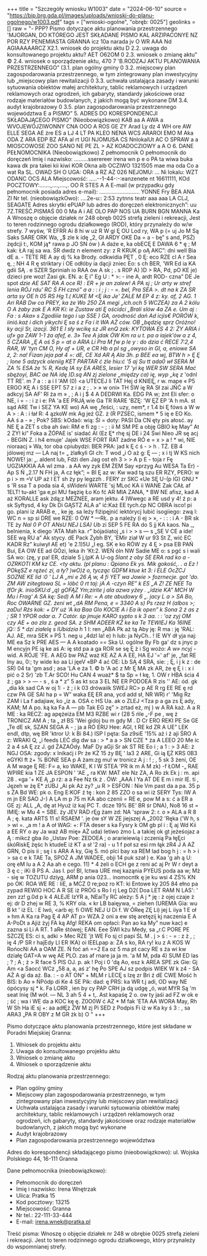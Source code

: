 +++
title = "Szczegóły wniosku W1003"
date = "2024-06-10"
source = "https://bip.brg.gda.pl/images/uploads/wnioski-do-planu-ogolnego/w1003.pdf"
tags = ["wnioski-ogolne", "obręb: 0025"]
geolinks = []
raw = "- PPP? Pismo dotyczące aktu planowania przestrzennego 'MJORGAN, DO KTÓREGO JEST SKŁADANE PISMO KAL ARZIPACONYE NZ POR RZY PENEMIASTA GRANNA icz 10a narada jv O WR AAA Nd AGIAAAAARCZ X2.1. wniosek do projektu aktu D 2.2. uwaga do konsultowanego projektu aktu? AET O62OM 0 2.3. wniosek o zmianę aktu” © 2.4. wniosek o sporządzenie aktu, 470 7 'B.RODZAJ AKTU PLANOWANIA PRZESTRZENNEGO” (3.1. plan ogólny gminy 0 3.2. miejscowy plan zagospodarowania przestrzennego, w tym zintegrowany plan inwestycyjny lub „miejscowy plan rewitalizacji 0 3.3. uchwała ustalająca zasady i warunki sytuowania obiektów małej architektury, tablic reklamowych i urządzeń reklamowych oraz ogrodzeń, ich gabaryty, standardy jakościowe oraz rodzaje materiałów budowlanych, z jakich mogą być wykonane DM 3.4. audyt krajobrazowy 0 3.5. plan zagospodarowania przestrzennego województwa  E a PISMO” 5. ADRES DO KORESPONDENCJI SKŁADAJĄCEGO PISMO” (Nieobowiązkowo) KAB aa A AWA a WVOJEWÓJZIWONNY CNA OOO A ROS GE ZY Arad Ly dz 4 WH ore AW ELLE SEGA AE żre ES a LJ 4 LT PA KLEO NENA WCS ARAROI EMO M Aka ODA Z ARA EDP BZ AFA al rt UGI NJOMUSA CS NnlokalUt AC O SPRAW a a MIOSCOWOSE ZOO SANO NE PE ZL > AZ KOADOCZIOWY a A O 6. DANE PEŁNOMOCNIKA (Nieobowiązkowo) Z pełnomocnik O pełnomocnik do doręczeń Imię i nazwisko: .........sserereer irena wn p e o PA ta wiwa buka kawa dk pra takei kii kiwi KOR Okna aib OCZIWO 1321505 mae ma oda Co a wat Ra SL. OWAD SH O UGA: ORA a RZ AZ 026 NEJOMU: ... Ni lokalu: WZT ODANC OCS ALA Miejscowość: .....--1-44-:-:eanzenete nt 16611111, KOd POCZTOWY:.......,....,....,. OO R STES A A E-mail (w przypadku gdy pełnomocnik posiada adres e-mail): .......................... YONNE Fry BEA ANA ZI Nr tel. (nieobowiązkOwo): ....2e-u:: 2:53 zytnns teatr aaa aaa LA CLJ, SEAGATE Adres skrytki ePUAP lub adres do doręczeń elektronicznych”: uu 7Z.TREŚĆ.PISMAŚ 00 0 Ma A i AE OLO PAP NOS UA BURN BGN MANNA Ka A Wnoszę o objęcie działek nr 248 obręb 0025 strefą zieleni i rekreacji, Jest to teren rodzinnego ogrodu działkowego (ROD), który przynależy do w/w strefy. 7 wyśw, 'R EFRR Ai 8 hi w uż R W gi Ę OU Lod ry, WA p (= uj Jo M Są Saks SARE ORK Wa, „$ zle k idę „2, Gł ARDY OKE Da = a - bę” s and, PSŻ) żędcji t:, KOM ją* rawa p JO SN ów ) A daże  e, ka obECĘ E DAWA 6 * ę ; M kak: ŁA raj sa wa. ŚR dwdz n element zy: z R KRUK p oĄ AKC”: dni well Bia dE a. - TETE RE A ay dj % ka Brody. odkwidia PĘT , 0 Ę: eco RZE cl A r Sea ę, ; NH 4 R ę striktary i OE  odłóby ia dącji zniec Eo: s ch BER, 'WR Ed ia KA gdii SĄ . e SZER Spriniah io RAA ów A sk ; . s R0P A) )D > RA, Pd, pO KE je) dzieci pre woz! Żasi gk. EN. a: Ę i” Eg U : * >:  - ine A, ardt ROD- czna” DE Je spot *dzie AE SAT RA A oce R) : ER + je an zalew! A PA sj ; Ur arty w stref lenia RÓJ rdu' RC Ś FH cznó” a a  : : i  ; j : - =. bel, Pra SEA >. dt na k ZA SR arta sy OE h 05 RS Hg 1.( KUKE M <Ę ika Je' ZALE M EP 4 z: ky. af, 2 AG. 1 Ari RAB Dw ca PREY, ka że Wo 250 ZA megi „ich.och 5 WCZEA) za A 2 kólu O A żaby zak E A  KR Ki: ie Zustaw ati Ę ościdci „Brali slów 4a ZA e. Um aj : Fa : s Aka» s Zgodiiie tego i up SSE ) GA, orodność dań Ad icjis€ PORÓW k, iinió.każ i dich yikychi Ę sa ś z Fa i it WA AŻ ców. OB „będzię sprz Oróżno! ky acji Sr, izacji. 361 E I sły wcikę sz JR enQ zek: KYTOWA ES 4 2: ŻY ARIA i uf» ga ZAW 1-1 ża afef, e. 3» Tee A jdak ÓW Km ra u t. pa a iajek'ów a z 4, 5 CZARA „Ę A oś   5 p = at o ARIA Li Pra M fw p le y : do dzia ć RECE 7:2,4 RAR, W 'tyn CM O, Hy af + UR, e CR Hb a pI sg „owyso in Gl, a, eniowe SA ż, 2: na! Fizan jeja pał 4 =: dE, CE Xd AR Ą Ala 3h. p BEE ea wj, BTW h > Ę Ę ; lone 5 adzyck oleniig KET PARTAR ć żle hiu:ć '5 aj Su tt ada0 wł SERA M ZA % ESA że % R, Kedę IA sy EA ARES, lesier 17 'yi kę WER SW SERA Mać sbężoyi,  BAC ae NA idę )D.są AN zj zielone „między ca) ię, wyp „kę z* 'odnl TT RE'. m 7 a : : a i I 'AM (0) <a UTECEJ li TAT Hej d KNIEĘ, r w. mape « P5 ERGO KĘ A i SSE EPT 57 z i a z ; . > » w oni» TH ŚW ię RA Sł zai JŃĆ a W adkcyj SA AF' RI ża m  » , ; A i j $ 4 A DEDRWI Ka. EDG PA w; żnt Eli sfer: o NE, i = - : i z  i e: PA 'a EE PRJĄ wie Ga TR RARE 'BZĘ: 'W ĘŻ EP 'A h mA. st sąd ARE Tw i SEZ YA KE wo) AA wę „feści, : uzy, nem*, r 1.4 bi Ę fóws a W w A > : A : i łał R: 4 ązkoW mk Ag jeż GZ. ż (R PZSEC, ismem * 5 ię e EO Ko. AA ś a - » ; Pok? SBS: kOdaó: wią: Śl = doty: PASI Da CN ęty pis ałosć. ay NE Ę a ZET s cba ah świ: RM e fi zg : - ; : ii M SM PE a  obję GBIO kę May” At 2 ZY! ki” Foka a ŻÓPAE is' siadać AI (Ez Ę* rhę sj DE i 24 Świ Nieo JR sę acj - BEGIN Z. i h4 emuje' Jajek WSE FORT RAT żadne RÓ e = x > a ! * wi, NIE nioraacj » Wa, tor  oba cpiubydzi: BER PRA: jad k Ę ć ś - > h . TŻ. EB 4 jólowej mz — LA naj t= „ żlałkyli GI ch: T wod „i O aż g: Ę — ; x i tj W KS nich NOWE! ja: „. aldent lub, Fdźi den Jag ost eh 3 > > A  p E - toja r Fę UGZIAKKIA AA wl zma . a AA wy zyk EM ŻEM Say «przyg Au WESA Ta Er) - Ap S Ń „2.17 N FH ja, A cz łęk”; = BI Ę az w:  Kw wad tą szu ER RZY, PERO: w p  i > m =V UP aż l ET sh ży py legzzh . FERY zr SKC «Ue SĘ U-(p IG) GNU * s 'R ssa T a poda sia 4, sWideńi WARTE  'sj MLoć KA ii WANE Zak CAŁ af 1ELT! tu-akt 'ga e,pi MU faężię Ło Ko fć AR MIA ZANA, * BW NE afisz, kad A aż KORALLE ask żdą;z MEZNEE, aram jektu. 4 )Wwegc a RE usd y 4! ź p: a sk Syftysd, 4 ky Dk  Di GĄSTZ ALA a” ić:Każ EE tych.ćp NC OBRA isco! pi go. plani iz ARAB e, , ke ję. sa leży fiźipęjnić iektórycj lubić isogiiego: zwą l: WC n = sp si DRE we RZE: 0 ÓW * —RŁ. p a należy (i  ej > », - : : : i A - BR sk TE ży *Nal 0 P OT ANsU NEJ LSA) Ub* zi SEP 5 FE RA do S jj KA kaos.  Na _, belnienia, k diego 'ATA Mah ka. r” bójaóiatoj „s i  > > s — s „SE V CE a ide! SEE wą RU a” Ak stycy. dE Pack Żybh BY, 'EMir ział   W ur  93 St Z, wić EC KADR Rz” kuiwył AE et) 'e 2.1)5U „I eg. SK e ko RÓW zy 4 Ę > psa EB PAŃ Bui, EA OW EE ad GÓzi, leka ih 'Kt:2. WEŃ óln NW Sadie ME o: s pgć s i wali SA wo: (zę, y pa! ER, dziale 5 j,(pK A U-og *5lant z oby SE ERA rad  ko a - OZRKOTI KM kz CE. <ty aktu. (pl planu : Qpiano Ek ys. Mik gokość,. . a Ez ! POkęSZ e  rężeć zi, a ły? )wO)ż o, tycząc GDFM ktue kt 3: i ELE OcZCJ SOZNE KE lid :0 ' LJ A „mi e 26 Ą w, 4 fi YET wa Jowie > fozrnecje. got 'do. ZM AW ziitegtowa SL = lóbć  0 rt taj: jA A -czyn RE” k ES „A Z! ZE NEE Ta IfOr jk. inioSKU:d „ą) gOFĄZ Ym;zirite j ala azwa yżey . „idzie KA” MCH W Mu i Frag' A SA kę: Sed) A M i Re: = A ate abudowy 6 „. jacy L a > SA Bo,  Roc OWARNE GZ. żeni wt „dA RM Pena, e = 3340 A s) Ps rzez H (albos >; zaDu! Rżs kok: + DY uż 'A ka Baa Glo KOCIE A i Ea ik open” k Sona 2 ż as z ; SR 1 YPOR odar a. 7 Catór. śp jmuje KARO sypto s k 3 aa. : : 'oz zyj OM czy AE + ao zla z. geod SA. z SHM ADEER KŻ ke ka Te TEWIEJ Ka 16INE jQ:: 5 * dzi ziałelę s  lUbidzia h* 1 I: ren „ABA Pk aż tą Aby ję: R ma : ję 'RAL: AJ. AE, mra SEK » PŚ 1. neg u „4dzl la! e) h  lub: ja NyCh.. ! IE WY dł yja naj: ME ea Sz k PRE AES — A A koatado == Ska U. ogólne By Fb ga' dz s jnyc p M encyjn PE ią ke aś A:  ię std pa a ga ROR se sę Ę  ż i  Sg wożo: *A w» ncyj -*  wid. A RÓJE 'FE. A AEG bw PAZ waż KE AZ A A EE, HA EJ '='  af' je, „fat RE Iny au, 0:; ty wide ko aa Li jęeV «BP 4 ać OE: Lb SĄ 4 SRA, sie: ; Ę, i j k  z : de SR) 04 ta 'gm asd ; asa 'LA e ża 1. © b 'A ać  z Mr Ę MA zk AR, że ę Ę i : x i pić o 2 Sr) 'zb T.Ar SCO! Hu CAN 4 wuaż* $ ta Sp = ł kę, 1. OW r HBA ścia 4 ż ; ga > > — - s  , ś a * z” 5 as kt sca 3 EL NE ER PODOEA R  zis '' AE: ód. gk „dia kk sad CA w oj 1: - ż ; i k 03 drówaiik SWEJ RC> p AE R rg EE RE ę rd czw PA GE SAI ha p = W” waka EĘ ER ana, ycd add sł, NR WR) r' 'Mig Rz ZAM i La f adajiaw, ko „iz a. OSA c HS Ua. ak o ZLEJ <Tza p a ga zs  Ę ady, KAM; M A po. ką ka Fa A — pb Tak EG zę” > zrtad eż, mj ) w A RA każ. A a R ME :  ka RECZ: ag  apężeiża EM M3 RZBE wi r (28 5 ńle „-F pe , wę ż TRONICZ AM A ; ta „ zł BS 'Wei gidoj bu m gdy M . D Cr ERO REKI PE Se GE „Te dE sk, SZAN SEGA A -  ;  ja a RÓ ERU Hee: AGI,  t RE kd ZR A UE” LEK endl, dtp, wę BR 'ktror U: k Bi 84.) ISP l pęta: Sa z9siE '15% aż i ź aji ŚRO A z: WRAKI Q, „i feeds LEĆ dig dw sa : > * a a > SN CZE *  ża A LEEO 20 Me ic 2 a 4 sA Ę zz J. gd ŻAZAÓdy. MaF Dy aGji Sr ak ST RE Eo i ; a 1 : > 3 AE: ż NGJ OSA: zgody: x Inikaćj i Pr że KŻ 15 ży BĘ ' Ia3 2 ARE, Gi ią ĘŻ KRS 0B3 eGYKI ft ż+ % BONE SEA p A żam:zg mu! w tronicz A j : ! ; , 5 sk 3 żeni, OE A M wage Ę RE: F= a, ko WAKE, K I W STEA 'PR ik m A M zk) -f ŁOM -„ RAE WPIRE kia 1 ZE JA ESPON ' 'AE „ ra KW: MAT ele Nz ZA, A Ro zk Ek j : m.  api 28 . «ga '+ KE Ą „p rż: a a Fee Nz tk ż . ÓW: „AAA l Ya AT DE E m i mir IE. ti , Jęzeh w żę E* zUBJ „Ai pk Aż zy? „u R > ESFON : Nie Vm past da a pa. 35 p s ŻA Bd WE: pk o. Eng E:KOF ź tę : kon 2 85 ZZO o sa wi iż SERY Tys: IW A m jn ER SAO J-) A LA m p 75 m KA abo czenii = RE e, pow M a s: ć  a ER a GE zj: ALL „A, dę at Hyuż iż kaj PC T. dcze 19% BE' BR śr DNA), No8 16 st = IMIĘ: w Mu 4 = SBE. ży JEV RAD rĘg żam zd: NA 'spraw 2: r. o » ALA a R 8 A ; ę. kata ARTS 11 s! RSAEM '. je ów sY W ZE jiejszej A „2002 'Ręka ('W h, s > wi =. „a m ! a A oł WAG: +: FTA deser s ka Fysry k OM gb pl i : Ę aj Wd Kii a EE RY o ay Ja waż AB mię» AŻ uda) letiwo żmo L a takiej ok gt jeżeśojaz a Ą : mikcź gba ilo „Ustav Poe: ZEDOEA ; o ararieiewią i zczenią Pa łęĘci śkóRiskĘ żęśc h ktudeE iż KT a sł '2 ra) - u 1 f poł sz esi rm łąk żR4 J A AŻ GRN, O pis ii ; sę i s ARA A ky, Gię 5. mó plci bay xa REM lad  bog h j : = h > i > sa c e k TAE Ta, SPOŻ A JM WADEE, obji 14 puk szał ) e. Kaa 'g ah ą U: orę eM lu a A 2 Aa ah e cego. 11) * 4 żeli o ECH ge z reni ać aj Pr W r deyt a  3 ę c ; iKi 8 PS A. Jas I. po! BI, lctwa URE mej kaząnia PYEUS poda aa w; Mż - się w TOZUTU dziyg, ARM p ania 023... inomocntk ę je ku wsi 4 ZŚ% KN po OK: ROA WE RE : IiE, a MCZ 0 re;poz ro KT: ki Entowe ky 205 84 ełno pa zypad REWIO HOC A R SE iż PRÓG s Ro I rj Leg D2( Doa LET RAM N LAS': ' zen zz! g.0d p k 4 ALEJE IzYR a, NEaiTy RC ależy: 5 A j *  ję : ż ojej czaje ż ej: dr D zhej w RE 3, % KRY ola. « kr LB baięywa, = ziehen (UREMA Gia: wu B kt ' iż EL : E  lwó, <arb ej: fi OWE NEJ U Di f. W ÓReę ZĘ Li) jej L iiya 1 E oł » hm A Ka ra Pag Ę 4 AP AT p> WZA 2 oni a ew stę aretęzij kj naczenia E A A-PoDt a Ajiż żyj FA ką Afg! REKA om opłaci: Pan ao ka My” nuw kac) e zazna si Li A RT.  1 aRe śtówej; EAN. Eee ŚWI kżu Medy, sa „r.C PORE PE SZCZĘ ES: ci s, adki > Mec RZE 'jt WE Fo sj cl papi ŚL M . j > ś :  - = : z ż , ; ię 4 /P SR r hajEdy LI ER IKA) oi IEELpap a: ŻA s ko, RA ry! ku   z A KOS W RońocNi AA a OAM ŻE. Ń foć ań ==2 Ea oz 5 ma pt cacy RE s ża wi kw działę GAT=A w wę AE PLO. zas af rnare ja ja m. 'a M M, pda 4) SUM ED las ; ? ; A  ; ż > R face 5 PIS OJ. p. ak ! Poj i 0 'dą Ao, esz k AREA SPE zk Gie: Gj Am <a Śaocć WCż „58 a, a, aś z' hę Po SPE AJ sz podpis WIEK W k z4 - SA AŻ A gi da aż. Ba. :  - o AT ON” + MLM r LECĘ s Izę zr Bri ź dE CWE Mość h BIS: b Ao » ŃPódp di Ke 4 SE Pik: dad: ę PRS: ka WR t.j adi, OD way NE  ópócysy sj * k. Fa LORR , ien by cy PAP CRH ja dą udgę „ó, wat MYR Są 'm seat Inię (M wół. — NL 3 ah 5 4 +  t,. Ast kapaśę 2 o. ow ty jaśi ad FZ w ok e ; ść ; wa i WE da a KOC kę ę. Z0O0W ć AZ * M fak 'ETA AA WORA May, Rh W Sh Ha iE sj +: aa adłĘż ŻW M zj Pi SED ż Podpis Fi iż w Ka ky ś 3 : , sa ARA3 „PA R OBY z M GR żk b) O "
+++

Pismo dotyczące aktu planowania przestrzennego, które jest składane w Poradni Miejskiej Granna:

1. Wniosek do projektu aktu
2. Uwaga do konsultowanego projektu aktu
3. Wniosek o zmianę aktu
4. Wniosek o sporządzenie aktu

Rodzaj aktu planowania przestrzennego:
- Plan ogólny gminy
- Miejscowy plan zagospodarowania przestrzennego, w tym zintegrowany plan inwestycyjny lub miejscowy plan rewitalizacji
- Uchwała ustalająca zasady i warunki sytuowania obiektów małej architektury, tablic reklamowych i urządzeń reklamowych oraz ogrodzeń, ich gabaryty, standardy jakościowe oraz rodzaje materiałów budowlanych, z jakich mogą być wykonane
- Audyt krajobrazowy
- Plan zagospodarowania przestrzennego województwa

Adres do korespondencji składającego pismo (nieobowiązkowo): ul. Wojska Polskiego 44, 16-111 Granna

Dane pełnomocnika (nieobowiązkowo):
- Pełnomocnik do doręczeń
- Imię i nazwisko: Irena Wnętrzak
- Ulica: Pratka 15
- Kod pocztowy: 13215
- Miejscowość: Granna
- Nr tel.: 22-111-33-444
- E-mail: irena.wnek@pratka.pl

Treść pisma:
Wnoszę o objęcie działek nr 248 w obrębie 0025 strefą zieleni i rekreacji. Jest to teren rodzinnego ogrodu działkowego, który przynależy do wspomnianej strefy.


